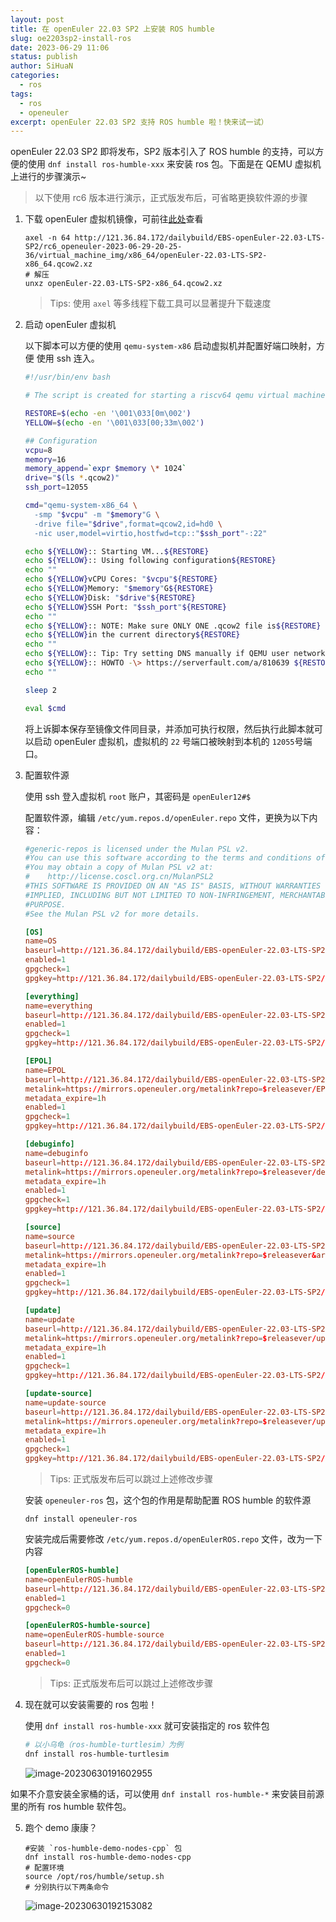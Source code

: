 ```yaml
---
layout: post
title: 在 openEuler 22.03 SP2 上安装 ROS humble
slug: oe2203sp2-install-ros
date: 2023-06-29 11:06
status: publish
author: SiHuaN
categories: 
  - ros
tags: 
  - ros
  - openeuler
excerpt: openEuler 22.03 SP2 支持 ROS humble 啦！快来试一试）
---
```


openEuler 22.03 SP2 即将发布，SP2 版本引入了 ROS humble 的支持，可以方便的使用 `dnf install ros-humble-xxx` 来安装 ros 包。下面是在 QEMU 虚拟机上进行的步骤演示~

> 以下使用 rc6 版本进行演示，正式版发布后，可省略更换软件源的步骤

1. 下载 openEuler  虚拟机镜像，可前往[此处](http://121.36.84.172/dailybuild/EBS-openEuler-22.03-LTS-SP2/)查看

   ```shell
   axel -n 64 http://121.36.84.172/dailybuild/EBS-openEuler-22.03-LTS-SP2/rc6_openeuler-2023-06-29-20-25-36/virtual_machine_img/x86_64/openEuler-22.03-LTS-SP2-x86_64.qcow2.xz
   # 解压
   unxz openEuler-22.03-LTS-SP2-x86_64.qcow2.xz
   ```

   > Tips: 使用 `axel` 等多线程下载工具可以显著提升下载速度 

2. 启动 openEuler 虚拟机

   以下脚本可以方便的使用 `qemu-system-x86` 启动虚拟机并配置好端口映射，方便 使用 ssh 连入。

   ```bash
   #!/usr/bin/env bash
   
   # The script is created for starting a riscv64 qemu virtual machine with specific parameters.
   
   RESTORE=$(echo -en '\001\033[0m\002')
   YELLOW=$(echo -en '\001\033[00;33m\002')
   
   ## Configuration
   vcpu=8
   memory=16
   memory_append=`expr $memory \* 1024`
   drive="$(ls *.qcow2)"
   ssh_port=12055
   
   cmd="qemu-system-x86_64 \
     -smp "$vcpu" -m "$memory"G \
     -drive file="$drive",format=qcow2,id=hd0 \
     -nic user,model=virtio,hostfwd=tcp::"$ssh_port"-:22"
   
   echo ${YELLOW}:: Starting VM...${RESTORE}
   echo ${YELLOW}:: Using following configuration${RESTORE}
   echo ""
   echo ${YELLOW}vCPU Cores: "$vcpu"${RESTORE}
   echo ${YELLOW}Memory: "$memory"G${RESTORE}
   echo ${YELLOW}Disk: "$drive"${RESTORE}
   echo ${YELLOW}SSH Port: "$ssh_port"${RESTORE}
   echo ""
   echo ${YELLOW}:: NOTE: Make sure ONLY ONE .qcow2 file is${RESTORE}
   echo ${YELLOW}in the current directory${RESTORE}
   echo ""
   echo ${YELLOW}:: Tip: Try setting DNS manually if QEMU user network doesn\'t work well. ${RESTORE}
   echo ${YELLOW}:: HOWTO -\> https://serverfault.com/a/810639 ${RESTORE}
   echo ""
   
   sleep 2
   
   eval $cmd
   ```

   将上诉脚本保存至镜像文件同目录，并添加可执行权限，然后执行此脚本就可以启动 openEuler 虚拟机，虚拟机的 `22` 号端口被映射到本机的 `12055`号端口。

3. 配置软件源

   使用 ssh 登入虚拟机 `root` 账户，其密码是 `openEuler12#$`

   配置软件源，编辑 `/etc/yum.repos.d/openEuler.repo` 文件，更换为以下内容：

   ```toml
   #generic-repos is licensed under the Mulan PSL v2.
   #You can use this software according to the terms and conditions of the Mulan PSL v2.
   #You may obtain a copy of Mulan PSL v2 at:
   #    http://license.coscl.org.cn/MulanPSL2
   #THIS SOFTWARE IS PROVIDED ON AN "AS IS" BASIS, WITHOUT WARRANTIES OF ANY KIND, EITHER EXPRESS OR
   #IMPLIED, INCLUDING BUT NOT LIMITED TO NON-INFRINGEMENT, MERCHANTABILITY OR FIT FOR A PARTICULAR
   #PURPOSE.
   #See the Mulan PSL v2 for more details.
   
   [OS]
   name=OS
   baseurl=http://121.36.84.172/dailybuild/EBS-openEuler-22.03-LTS-SP2/rc6_openeuler-2023-06-29-20-25-36/OS/$basearch/
   enabled=1
   gpgcheck=1
   gpgkey=http://121.36.84.172/dailybuild/EBS-openEuler-22.03-LTS-SP2/rc6_openeuler-2023-06-29-20-25-36/OS/$basearch/RPM-GPG-KEY-openEuler
   
   [everything]
   name=everything
   baseurl=http://121.36.84.172/dailybuild/EBS-openEuler-22.03-LTS-SP2/rc6_openeuler-2023-06-29-20-25-36/everything/$basearch/
   enabled=1
   gpgcheck=1
   gpgkey=http://121.36.84.172/dailybuild/EBS-openEuler-22.03-LTS-SP2/rc6_openeuler-2023-06-29-20-25-36/everything/$basearch/RPM-GPG-KEY-openEuler
   
   [EPOL]
   name=EPOL
   baseurl=http://121.36.84.172/dailybuild/EBS-openEuler-22.03-LTS-SP2/rc6_openeuler-2023-06-29-20-25-36/EPOL/main/$basearch/
   metalink=https://mirrors.openeuler.org/metalink?repo=$releasever/EPOL/main&arch=$basearch
   metadata_expire=1h
   enabled=1
   gpgcheck=1
   gpgkey=http://121.36.84.172/dailybuild/EBS-openEuler-22.03-LTS-SP2/rc6_openeuler-2023-06-29-20-25-36/OS/$basearch/RPM-GPG-KEY-openEuler
   
   [debuginfo]
   name=debuginfo
   baseurl=http://121.36.84.172/dailybuild/EBS-openEuler-22.03-LTS-SP2/rc6_openeuler-2023-06-29-20-25-36/debuginfo/$basearch/
   metalink=https://mirrors.openeuler.org/metalink?repo=$releasever/debuginfo&arch=$basearch
   metadata_expire=1h
   enabled=1
   gpgcheck=1
   gpgkey=http://121.36.84.172/dailybuild/EBS-openEuler-22.03-LTS-SP2/rc6_openeuler-2023-06-29-20-25-36/debuginfo/$basearch/RPM-GPG-KEY-openEuler
   
   [source]
   name=source
   baseurl=http://121.36.84.172/dailybuild/EBS-openEuler-22.03-LTS-SP2/rc6_openeuler-2023-06-29-20-25-36/source/
   metalink=https://mirrors.openeuler.org/metalink?repo=$releasever&arch=source
   metadata_expire=1h
   enabled=1
   gpgcheck=1
   gpgkey=http://121.36.84.172/dailybuild/EBS-openEuler-22.03-LTS-SP2/rc6_openeuler-2023-06-29-20-25-36/source/RPM-GPG-KEY-openEuler
   
   [update]
   name=update
   baseurl=http://121.36.84.172/dailybuild/EBS-openEuler-22.03-LTS-SP2/rc6_openeuler-2023-06-29-20-25-36/update/$basearch/
   metalink=https://mirrors.openeuler.org/metalink?repo=$releasever/update&arch=$basearch
   metadata_expire=1h
   enabled=1
   gpgcheck=1
   gpgkey=http://121.36.84.172/dailybuild/EBS-openEuler-22.03-LTS-SP2/rc6_openeuler-2023-06-29-20-25-36/OS/$basearch/RPM-GPG-KEY-openEuler
   
   [update-source]
   name=update-source
   baseurl=http://121.36.84.172/dailybuild/EBS-openEuler-22.03-LTS-SP2/rc6_openeuler-2023-06-29-20-25-36/update/source/
   metalink=https://mirrors.openeuler.org/metalink?repo=$releasever/update&arch=source
   metadata_expire=1h
   enabled=1
   gpgcheck=1
   gpgkey=http://121.36.84.172/dailybuild/EBS-openEuler-22.03-LTS-SP2/rc6_openeuler-2023-06-29-20-25-36/source/RPM-GPG-KEY-openEuler
   ```

   > Tips: 正式版发布后可以跳过上述修改步骤

   安装 `openeuler-ros` 包，这个包的作用是帮助配置 ROS humble 的软件源

   ```shell
   dnf install openeuler-ros
   ```

   安装完成后需要修改 `/etc/yum.repos.d/openEulerROS.repo` 文件，改为一下内容

   ```toml
   [openEulerROS-humble]
   name=openEulerROS-humble
   baseurl=http://121.36.84.172/dailybuild/EBS-openEuler-22.03-LTS-SP2/openeuler-2023-06-29-20-25-36/EPOL/multi_version/ROS/humble/$basearch/
   enabled=1
   gpgcheck=0
   
   [openEulerROS-humble-source]
   name=openEulerROS-humble-source
   baseurl=http://121.36.84.172/dailybuild/EBS-openEuler-22.03-LTS-SP2/openeuler-2023-06-29-20-25-36/EPOL/multi_version/ROS/humble/source
   enabled=1
   gpgcheck=0
   ```

   > Tips: 正式版发布后可以跳过上述修改步骤

4. 现在就可以安装需要的 ros 包啦！

   使用 `dnf install ros-humble-xxx` 就可安装指定的 ros 软件包

   ```bash
   # 以小乌龟（ros-humble-turtlesim）为例
   dnf install ros-humble-turtlesim
   ```

   ![image-20230630191602955](./img/image-20230630191602955.png)

如果不介意安装全家桶的话，可以使用 `dnf install ros-humble-*` 来安装目前源里的所有 ros humble 软件包。

5. 跑个 demo 康康？

   ```shell
   #安装 `ros-humble-demo-nodes-cpp` 包
   dnf install ros-humble-demo-nodes-cpp
   # 配置环境
   source /opt/ros/humble/setup.sh
   # 分别执行以下两条命令
   ```
   
   ![image-20230630192153082](./img/image-20230630192153082.png)
